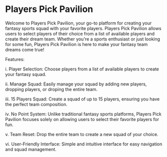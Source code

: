 # Players Pick Pavilion


Welcome to Players Pick Pavilion, your go-to platform for creating your fantasy sports squad with your favorite players. Players Pick Pavilion allows users to select players of their choice from a list of available players and create their dream team. Whether you're a sports enthusiast or just looking for some fun, Players Pick Pavilion is here to make your fantasy team dreams come true!

Features:

i. Player Selection: Choose players from a list of available players to create your fantasy squad.

ii. Manage Squad: Easily manage your squad by adding new players, dropping players, or droping the entire team.

iii. 15 Players Squad: Create a squad of up to 15 players, ensuring you have the perfect team composition.

iv. No Point System: Unlike traditional fantasy sports platforms, Players Pick Pavilion focuses solely on allowing users to select their favorite players for fun.

v. Team Reset: Drop the entire team to create a new squad of your choice.

vi. User-Friendly Interface: Simple and intuitive interface for easy navigation and squad management.
